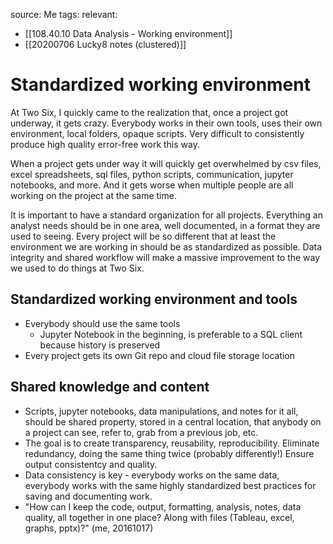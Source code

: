 source: Me
tags: 
relevant: 
- [[108.40.10 Data Analysis - Working environment]]
- [[20200706 Lucky8 notes (clustered)]]

# Standardized working environment

At Two Six, I quickly came to the realization that, once a project got underway, it gets crazy. Everybody works in their own tools, uses their own environment, local folders, opaque scripts. Very difficult to consistently produce high quality error-free work this way. 

When a project gets under way it will quickly get overwhelmed by csv files, excel spreadsheets, sql files, python scripts, communication, jupyter notebooks, and more. And it gets worse when multiple people are all working on the project at the same time. 

It is important to have a standard organization for all projects. Everything an analyst needs should be in one area, well documented, in a format they are used to seeing. Every project will be so different that at least the environment we are working in should be as standardized as possible. Data integrity and shared workflow will make a massive improvement to the way we used to do things at Two Six. 

## Standardized working environment and tools
- Everybody should use the same tools
	- Jupyter Notebook in the beginning, is preferable to a SQL client because history is preserved
- Every project gets its own Git repo and cloud file storage location

## Shared knowledge and content
- Scripts, jupyter notebooks, data manipulations, and notes for it all, should be shared property, stored in a central location, that anybody on a project can see, refer to, grab from a previous job, etc.
- The goal is to create transparency, reusability, reproducibility. Eliminate redundancy, doing the same thing twice (probably differently!) Ensure output consistentcy and quality.
- Data consistency is key - everybody works on the same data, everybody works with the same highly standardized best practices for saving and documenting work.
- "How can I keep the code, output, formatting, analysis, notes, data quality, all together in one place? Along with files (Tableau, excel, graphs, pptx)?" (me, 20161017)

